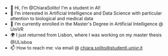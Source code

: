 - 👋 Hi, I’m @ChiaraSolito! I'm a student in AI!
- 👀 I’m interested in Artificial Intelligence and Data Science with particular attention to biological and medical data
- 🌱 I’m currently enrolled in the Master's Degree in Artificial Intelligence @ UniVR
- 🌍 I just returned from Lisbon, where I was working on my master thesis @ULisboa
- 📫 How to reach me: via email @ chiara.solito@studenti.univr.it

